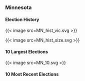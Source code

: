 ### Minnesota

#### Election History
{{< image src=MN_hist_vic.svg >}}

{{< image src=MN_hist_size.svg >}}

#### 10 Largest Elections
{{< image src=MN_10.svg >}}

#### 10 Most Recent Elections

